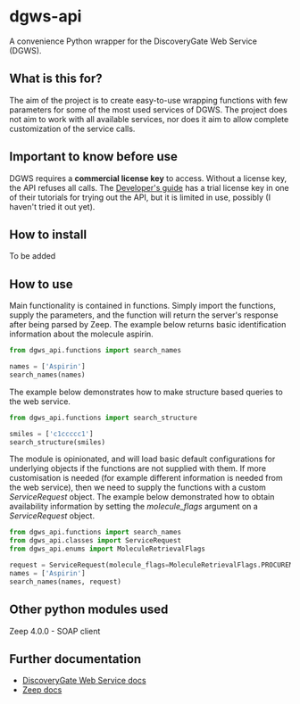 # dgws-api
A convenience Python wrapper for the DiscoveryGate Web Service (DGWS).

What is this for?
-----------
The aim of the project is to create easy-to-use wrapping functions with few parameters for some of the most used services of DGWS.
The project does not aim to work with all available services, nor does it aim to allow complete customization of the service calls.

Important to know before use
------------
DGWS requires a **commercial license key** to access. Without a license key, the API refuses all calls.
The [Developer's guide](https://www.discoverygate.com/webservice_docs/1.2/docs/devguide/wwhelp/wwhimpl/js/html/wwhelp.htm#href=dgws-wiki-tutorial.html#3238859) has a trial license key in one of their tutorials for trying out the API, but it is limited in use, possibly (I haven't tried it out yet).

How to install
-----------
To be added

How to use
-----------
Main functionality is contained in functions.
Simply import the functions, supply the parameters, and the function will return the server's response after being parsed by Zeep.
The example below returns basic identification information about the molecule aspirin.

```python
from dgws_api.functions import search_names

names = ['Aspirin']
search_names(names)
```

The example below demonstrates how to make structure based queries to the web service.

```python
from dgws_api.functions import search_structure

smiles = ['c1ccccc1']
search_structure(smiles)
```

The module is opinionated, and will load basic default configurations for underlying objects if the functions are not supplied with them.
If more customisation is needed (for example different information is needed from the web service), then we need to supply the functions with a custom _ServiceRequest_ object.
The example below demonstrated how to obtain availability information by setting the _molecule_flags_ argument on a _ServiceRequest_ object.

```python
from dgws_api.functions import search_names
from dgws_api.classes import ServiceRequest
from dgws_api.enums import MoleculeRetrievalFlags

request = ServiceRequest(molecule_flags=MoleculeRetrievalFlags.PROCUREMENT_PRICING)
names = ['Aspirin']
search_names(names, request)
```

Other python modules used
------------
Zeep 4.0.0 - SOAP client

Further documentation
------------
- [DiscoveryGate Web Service docs](https://www.discoverygate.com/webservice_docs/1.2/)
- [Zeep docs](https://docs.python-zeep.org/en/master/index.html)
